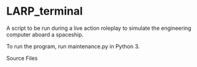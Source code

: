 # LARP_terminal
A script to be run during a live action roleplay to simulate the engineering computer aboard a spaceship.

To run the program, run maintenance.py in Python 3.

Source Files

